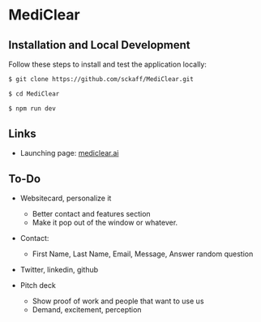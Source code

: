 # MediClear

## Installation and Local Development

Follow these steps to install and test the application locally:

```bash
$ git clone https://github.com/sckaff/MediClear.git

$ cd MediClear

$ npm run dev
```
## Links
- Launching page: [mediclear.ai](mediclear.ai)

## To-Do
- Websitecard, personalize it
    - Better contact and features section
    - Make it pop out of the window or whatever.

- Contact: 
    - First Name, Last Name, Email, Message, Answer random question

- Twitter, linkedin, github

- Pitch deck
    
    - Show proof of work and people that want to use us
    - Demand, excitement, perception
